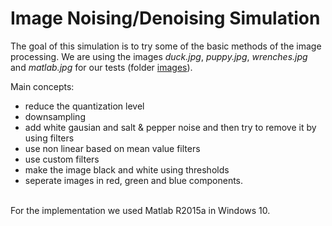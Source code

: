 # Image Noising/Denoising Simulation
The goal of this simulation is to try some of the basic methods of the image processing. We are using the images *duck.jpg*, *puppy.jpg*, *wrenches.jpg* and *matlab.jpg* for our tests (folder [images](https://github.com/patschris/Image-Noising-Denoising-simulation/tree/master/images)).<br/> 

Main concepts:
- reduce the quantization level
- downsampling
- add white gausian and salt & pepper noise and then try to remove it by using filters
- use non linear based on mean value filters
- use custom filters
- make the image black and white using thresholds
- seperate images in red, green and blue components.

<br/>For the implementation we used Matlab R2015a in Windows 10.
